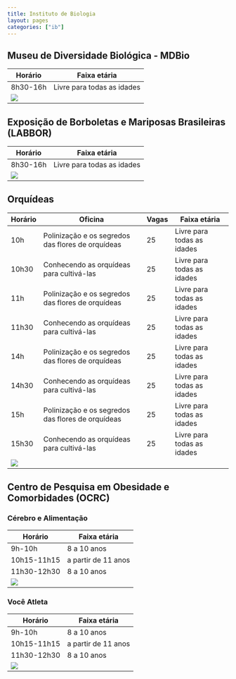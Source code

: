 ```yaml
---
title: Instituto de Biologia
layout: pages
categories: ["ib"]
---
```


## Museu de Diversidade Biológica - MDBio

| Horário | Faixa etária |
|---------|--------------|
| 8h30-16h | Livre para todas as idades |
| <a href="https://docs.google.com/document/d/e/2PACX-1vRxMEyWuO4DQnDW43l-hKRb2F7CFmbrgeixobIBIGfqF9Ubho6jXBaZMxKrCEFv1Quz31lZEglKb9mk/pub#id.7tsbda1zf4hg"><img style="cursor:pointer" src="{{ site.baseurl }}/img/more.svg"></a> |

## Exposição de Borboletas e Mariposas Brasileiras (LABBOR)

| Horário | Faixa etária |
|---------|--------------|
| 8h30-16h  | Livre para todas as idades |
| <a href="https://docs.google.com/document/d/e/2PACX-1vRxMEyWuO4DQnDW43l-hKRb2F7CFmbrgeixobIBIGfqF9Ubho6jXBaZMxKrCEFv1Quz31lZEglKb9mk/pub#id.gj80pfh49h8o"><img style="cursor:pointer" src="{{ site.baseurl }}/img/more.svg"></a> |

## Orquídeas

| Horário | Oficina | Vagas | Faixa etária |
|---------|---------|-------|--------------|
| 10h     | Polinização e os segredos das flores de orquídeas | 25 | Livre para todas as idades |
| 10h30   | Conhecendo as orquídeas para cultivá-las          | 25 | Livre para todas as idades |
| 11h     | Polinização e os segredos das flores de orquídeas | 25 | Livre para todas as idades |
| 11h30   | Conhecendo as orquídeas para cultivá-las          | 25 | Livre para todas as idades |
| 14h     | Polinização e os segredos das flores de orquídeas | 25 | Livre para todas as idades |
| 14h30   | Conhecendo as orquídeas para cultivá-las          | 25 | Livre para todas as idades |
| 15h     | Polinização e os segredos das flores de orquídeas | 25 | Livre para todas as idades |
| 15h30   | Conhecendo as orquídeas para cultivá-las          | 25 | Livre para todas as idades |
| <a href="https://docs.google.com/document/d/e/2PACX-1vRxMEyWuO4DQnDW43l-hKRb2F7CFmbrgeixobIBIGfqF9Ubho6jXBaZMxKrCEFv1Quz31lZEglKb9mk/pub#id.xz7alh9wpez"><img style="cursor:pointer" src="{{ site.baseurl }}/img/more.svg"></a> |

## Centro de Pesquisa em Obesidade e Comorbidades (OCRC)

### Cérebro e Alimentação

| Horário | Faixa etária |
|---------|--------------|
| 9h-10h  | 8 a 10 anos  |
| 10h15-11h15 | a partir de 11 anos |
| 11h30-12h30 | 8 a 10 anos |
| <a href="https://docs.google.com/document/d/e/2PACX-1vRxMEyWuO4DQnDW43l-hKRb2F7CFmbrgeixobIBIGfqF9Ubho6jXBaZMxKrCEFv1Quz31lZEglKb9mk/pub#id.vgtbgznu7cey"><img style="cursor:pointer" src="{{ site.baseurl }}/img/more.svg"></a> |

### Você Atleta

| Horário | Faixa etária |
|---------|--------------|
| 9h-10h  | 8 a 10 anos  |
| 10h15-11h15 | a partir de 11 anos |
| 11h30-12h30 | 8 a 10 anos |
| <a href="https://docs.google.com/document/d/e/2PACX-1vRxMEyWuO4DQnDW43l-hKRb2F7CFmbrgeixobIBIGfqF9Ubho6jXBaZMxKrCEFv1Quz31lZEglKb9mk/pub#id.dhxth4tkygok"><img style="cursor:pointer" src="{{ site.baseurl }}/img/more.svg"></a> |